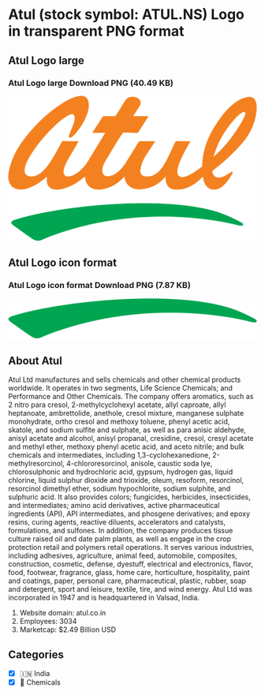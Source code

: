 # Atul (stock symbol: ATUL.NS) Logo in transparent PNG format

## Atul Logo large

### Atul Logo large Download PNG (40.49 KB)

![Atul Logo large Download PNG (40.49 KB)](/img/orig/ATUL.NS_BIG-14db3989.png)

## Atul Logo icon format

### Atul Logo icon format Download PNG (7.87 KB)

![Atul Logo icon format Download PNG (7.87 KB)](/img/orig/ATUL.NS-793fb4c6.png)

## About Atul

Atul Ltd manufactures and sells chemicals and other chemical products worldwide. It operates in two segments, Life Science Chemicals; and Performance and Other Chemicals. The company offers aromatics, such as 2 nitro para cresol, 2-methylcyclohexyl acetate, allyl caproate, allyl heptanoate, ambrettolide, anethole, cresol mixture, manganese sulphate monohydrate, ortho cresol and methoxy toluene, phenyl acetic acid, skatole, and sodium sulfite and sulphate, as well as para anisic aldehyde, anisyl acetate and alcohol, anisyl propanal, cresidine, cresol, cresyl acetate and methyl ether, methoxy phenyl acetic acid, and aceto nitrile; and bulk chemicals and intermediates, including 1,3-cyclohexanedione, 2-methylresorcinol, 4-chlororesorcinol, anisole, caustic soda lye, chlorosulphonic and hydrochloric acid, gypsum, hydrogen gas, liquid chlorine, liquid sulphur dioxide and trioxide, oleum, resoform, resorcinol, resorcinol dimethyl ether, sodium hypochlorite, sodium sulphite, and sulphuric acid. It also provides colors; fungicides, herbicides, insecticides, and intermediates; amino acid derivatives, active pharmaceutical ingredients (API), API intermediates, and phosgene derivatives; and epoxy resins, curing agents, reactive diluents, accelerators and catalysts, formulations, and sulfones. In addition, the company produces tissue culture raised oil and date palm plants, as well as engage in the crop protection retail and polymers retail operations. It serves various industries, including adhesives, agriculture, animal feed, automobile, composites, construction, cosmetic, defense, dyestuff, electrical and electronics, flavor, food, footwear, fragrance, glass, home care, horticulture, hospitality, paint and coatings, paper, personal care, pharmaceutical, plastic, rubber, soap and detergent, sport and leisure, textile, tire, and wind energy. Atul Ltd was incorporated in 1947 and is headquartered in Valsad, India.

1. Website domain: atul.co.in
2. Employees: 3034
3. Marketcap: $2.49 Billion USD


## Categories
- [x] 🇮🇳 India
- [x] 🧪 Chemicals
